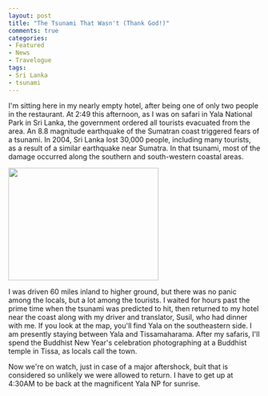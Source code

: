 ```yaml
---
layout: post
title: "The Tsunami That Wasn't (Thank God!)"
comments: true
categories:
- Featured
- News
- Travelogue
tags:
- Sri Lanka
- tsunami
---
```

I'm sitting here in my nearly empty hotel, after being one of only two people in the restaurant. At 2:49 this afternoon, as I was on safari in Yala National Park in Sri Lanka, the government ordered all tourists evacuated from the area. An 8.8 magnitude earthquake of the Sumatran coast triggered fears of a tsunami. In 2004, Sri Lanka lost 30,000 people, including many tourists, as a result of a similar earthquake near Sumatra. In that tsunami, most of the damage occurred along the southern and south-western coastal areas.

<a href="http://blog.lesterpickerphoto.com/wp-content/uploads/2012/04/map_of_sri-lanka.jpg"><img class="alignnone size-medium wp-image-2077" title="map_of_sri-lanka" src="http://blog.lesterpickerphoto.com/wp-content/uploads/2012/04/map_of_sri-lanka-300x225.jpg" alt="" width="300" height="225"></a>

I was driven 60 miles inland to higher ground, but there was no panic among the locals, but a lot among the tourists. I waited for hours past the prime time when the tsunami was predicted to hit, then returned to my hotel near the coast along with my driver and translator, Susil, who had dinner with me. If you look at the map, you'll find Yala on the southeastern side. I am presently staying between Yala and Tissamaharama. After my safaris, I'll spend the Buddhist New Year's celebration photographing at a Buddhist temple in Tissa, as locals call the town.

Now we're on watch, just in case of a major aftershock, buit that is considered so unlikely we were allowed to return. I have to get up at 4:30AM to be back at the magnificent Yala NP for sunrise.